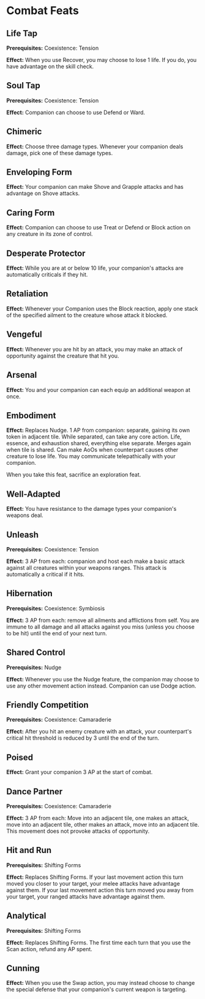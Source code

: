 # Combat Feats

## Life Tap

**Prerequisites:** Coexistence: Tension

**Effect:** When you use Recover, you may choose to lose 1 life. If you do, you have advantage on the skill check.

## Soul Tap

**Prerequisites:** Coexistence: Tension

**Effect:** Companion can choose to use Defend or Ward.

## Chimeric

**Effect:** Choose three damage types. Whenever your companion deals damage, pick one of these damage types.

## Enveloping Form

**Effect:** Your companion can make Shove and Grapple attacks and has advantage on Shove attacks.

## Caring Form

**Effect:** Companion can choose to use Treat or Defend or Block action on any creature in its zone of control.

## Desperate Protector

**Effect:** While you are at or below 10 life, your companion's attacks are automatically criticals if they hit.

## Retaliation

**Effect:** Whenever your Companion uses the Block reaction, apply one stack of the specified ailment to the creature whose attack it blocked.

## Vengeful

**Effect:** Whenever you are hit by an attack, you may make an attack of opportunity against the creature that hit you.

## Arsenal

**Effect:** You and your companion can each equip an additional weapon at once.

## Embodiment

**Effect:** Replaces Nudge. 1 AP from companion: separate, gaining its own token in adjacent tile. While separated, can take any core action. Life, essence, and exhaustion shared, everything else separate. Merges again when tile is shared. Can make AoOs when counterpart causes other creature to lose life. You may communicate telepathically with your companion.

When you take this feat, sacrifice an exploration feat.

## Well-Adapted

**Effect:** You have resistance to the damage types your companion's weapons deal.

## Unleash

**Prerequisites:** Coexistence: Tension

**Effect:** 3 AP from each: companion and host each make a basic attack against all creatures within your weapons ranges. This attack is automatically a critical if it hits.

## Hibernation

**Prerequisites:** Coexistence: Symbiosis

**Effect:** 3 AP from each: remove all ailments and afflictions from self. You are immune to all damage and all attacks against you miss (unless you choose to be hit) until the end of your next turn.

## Shared Control

**Prerequisites:** Nudge

**Effect:** Whenever you use the Nudge feature, the companion may choose to use any other movement action instead. Companion can use Dodge action.

## Friendly Competition

**Prerequisites:** Coexistence: Camaraderie

**Effect:** After you hit an enemy creature with an attack, your counterpart's critical hit threshold is reduced by 3 until the end of the turn.

## Poised

**Effect:** Grant your companion 3 AP at the start of combat.

## Dance Partner

**Prerequisites:** Coexistence: Camaraderie

**Effect:** 3 AP from each: Move into an adjacent tile, one makes an attack, move into an adjacent tile, other makes an attack, move into an adjacent tile. This movement does not provoke attacks of opportunity.

## Hit and Run

**Prerequisites:** Shifting Forms

**Effect:** Replaces Shifting Forms. If your last movement action this turn moved you closer to your target, your melee attacks have advantage against them. If your last movement action this turn moved you away from your target, your ranged attacks have advantage against them.

## Analytical

**Prerequisites:** Shifting Forms

**Effect:** Replaces Shifting Forms. The first time each turn that you use the Scan action, refund any AP spent.

## Cunning

**Effect:** When you use the Swap action, you may instead choose to change the special defense that your companion's current weapon is targeting.
